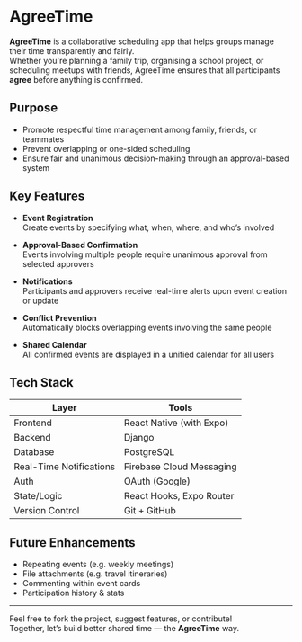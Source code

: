# AgreeTime

**AgreeTime** is a collaborative scheduling app that helps groups manage their time transparently and fairly.  
Whether you're planning a family trip, organising a school project, or scheduling meetups with friends, AgreeTime ensures that all participants **agree** before anything is confirmed.

## Purpose

- Promote respectful time management among family, friends, or teammates
- Prevent overlapping or one-sided scheduling
- Ensure fair and unanimous decision-making through an approval-based system

## Key Features

- **Event Registration**  
  Create events by specifying what, when, where, and who’s involved

- **Approval-Based Confirmation**  
  Events involving multiple people require unanimous approval from selected approvers

- **Notifications**  
  Participants and approvers receive real-time alerts upon event creation or update

- **Conflict Prevention**  
  Automatically blocks overlapping events involving the same people

- **Shared Calendar**  
  All confirmed events are displayed in a unified calendar for all users

## Tech Stack

| Layer | Tools |
|-------|-------|
| Frontend | React Native (with Expo) |
| Backend | Django |
| Database | PostgreSQL |
| Real-Time Notifications | Firebase Cloud Messaging |
| Auth | OAuth (Google) |
| State/Logic | React Hooks, Expo Router |
| Version Control | Git + GitHub |

## Future Enhancements

- Repeating events (e.g. weekly meetings)
- File attachments (e.g. travel itineraries)
- Commenting within event cards
- Participation history & stats

---

Feel free to fork the project, suggest features, or contribute!  
Together, let’s build better shared time — the **AgreeTime** way. 
